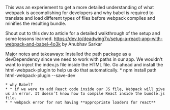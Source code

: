 This was an experiement to get a more detailed understanding of what webpack is accomplishing for developers and why babel is required to translate and load different types of files before webpack compiles and minifies the resulting bundle.



Shout out to this dev.to article for a detailed walkthrough of the setup and some lessons learned.
https://dev.to/deadwing7x/setup-a-react-app-with-webpack-and-babel-4o3k
by Anubhav Sarkar

Major notes and takeaways:
    Installed the path package as a devDependency since we need to work with paths in our app. We wouldn't want to inject the index.js file inside the HTML file. Go ahead and install the html-webpack-plugin to help us do that automatically.
    * npm install path html-webpack-plugin --save-dev

    * why Babel? 
    * * if we were to add React code inside our JS file, Webpack will give us an error. It doesn’t know how to compile React inside the bundle.js file.
    * * webpack error for not having **appropriate loaders for react**